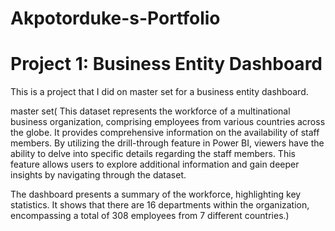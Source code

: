 # Akpotorduke-s-Portfolio

# Project 1: Business Entity Dashboard

This is a project that I did on master set for a business entity dashboard.


master set(  This dataset represents the workforce of a multinational business organization, comprising employees from various countries across the globe. It provides comprehensive information on the availability of staff members.
By utilizing the drill-through feature in Power BI, viewers have the ability to delve into specific details regarding the staff members. This feature allows users to explore additional information and gain deeper insights by navigating through the dataset.

The dashboard presents a summary of the workforce, highlighting key statistics. It shows that there are 16 departments within the organization, encompassing a total of 308 employees from 7 different countries.)
